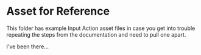# Asset for Reference

This folder has example Input Action asset files in case you get into
trouble repeating the steps from the documentation and need to 
pull one apart.

I've been there...

